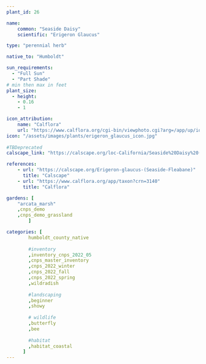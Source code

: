 ```yaml
---
plant_id: 26

name: 
    common: "Seaside Daisy"  
    scientific: "Erigeron Glaucus" 

type: "perennial herb"

native_to: "Humboldt"

sun_requirements:
  - "Full Sun"
  - "Part Shade"
# min then max in feet
plant_size:
  - height: 
    - 0.16
    - 1

icon_attribution: 
    name: "Calflora"
    url: "https://www.calflora.org/cgi-bin/viewphoto.cgi?arg=/app/up/io/49/io14909-1.jpg"
icon: "/assets/images/plants/erigeron_glaucus_icon.jpg"
 
#TBDeprecated
calscape_link: "https://calscape.org/loc-California/Seaside%20Daisy%20(Erigeron%20glaucus)"

references:
    - url: "https://calscape.org/Erigeron-glaucus-(Seaside-Fleabane)"
      title: "Calscape"
    - url: "https://www.calflora.org/app/taxon?crn=3140" 
      title: "Calflora"

gardens: [
    "arcata_marsh" 
    ,cnps_demo
    ,cnps_demo_grassland
        ]

categories: [
        humboldt_county_native
        
        #inventory 
        ,inventory_cnps_2022_05
        ,cnps_master_inventory
        ,cnps_2022_winter
        ,cnps_2022_fall
        ,cnps_2022_spring
        ,wildradish
        
        #landscaping
        ,beginner
        ,showy
        
        # wildlife
        ,butterfly
        ,bee
        
        #habitat
        ,habitat_coastal
      ]
---
```


